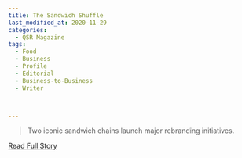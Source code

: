 ```yaml
---
title: The Sandwich Shuffle
last_modified_at: 2020-11-29
categories:
  - QSR Magazine
tags:
  - Food
  - Business
  - Profile
  - Editorial 
  - Business-to-Business
  - Writer



---
```


> Two iconic sandwich chains launch major rebranding initiatives. 

<a href="http://www.ourdigitalmags.com/publication/?i=527130&ver=html5&p=35" target="_blank">Read Full Story</a>

